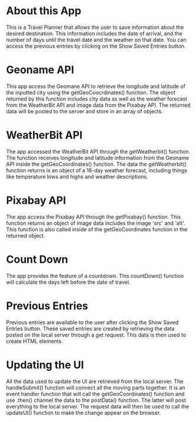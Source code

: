 # About this App
This is a Travel Planner that allows the user to save information about the desired destination. This information includes the date of arrival, and the number of days until the travel date and the weather on that date. You can access the previous entries by clicking on the Show Saved Entries button.

# Geoname API
This app access the Geomane API to retrieve the longitude and latitude of the inputted city using the getGeoCoocrdinates() function. The object returned by this function includes city data as well as the weather forecast from the WeatherBit API and image data from the Pixabay API. The returned data will be posted to the server and store in an array of objects.

# WeatherBit API
The app accessed the WeatherBit API through the getWeatherbit() function. The function receives longitude and latitude information from the Geoname API inside the getGeoCoordinates() function. The data the getWeatherbit() function returns is an object of a 16-day weather forecast, including things like temperature lows and highs and weather descriptions.

# Pixabay API
The app access the Pixabay API through the getPixabay() function. This function returns an object of image data includes the image 'src' and 'alt'. This function is also called inside of the getGeoCoordinates function in the returned object.

# Count Down
The app provides the feature of a countdown. This countDown() function will calculate the days left before the date of travel.

# Previous Entries
Previous entries are available to the user after clicking the Show Saved Entries button. These saved entries are created by retrieving the data posted on the local server through a get request. This data is then used to create HTML elements.

# Updating the UI
All the data used to update the UI are retrieved from the local server. The handleSubmit() function will connect all the moving parts together. It is an event handler function that will call the getGeoCoordinates() function and use .then() channel the data to the postData() function. The latter will post everything to the local server. The request data will then be used to call the updateUI() function to make the change appear on the browser.
